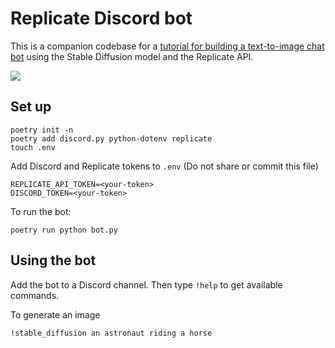 # Replicate Discord bot

This is a companion codebase for a [tutorial for building a text-to-image chat bot](https://replicate.com/blog/build-a-robot-artist-for-your-discord-server-with-stable-diffusion) using the Stable Diffusion model and the Replicate API.

<img src="https://replicate.com/static/blog/discord-bot/dreaming-of-rabbits.png">

## Set up

```
poetry init -n
poetry add discord.py python-dotenv replicate
touch .env
```

Add Discord and Replicate tokens to `.env` (Do not share or commit this file)

```
REPLICATE_API_TOKEN=<your-token>
DISCORD_TOKEN=<your-token>
```

To run the bot:

```
poetry run python bot.py
```

## Using the bot

Add the bot to a Discord channel. Then type `!help` to get available commands.

To generate an image

```
!stable_diffusion an astronaut riding a horse
```
